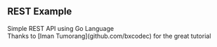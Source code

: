 <h2>REST Example</h2>
Simple REST API using Go Language<br>
Thanks to [Iman Tumorang](github.com/bxcodec) for the great tutorial
